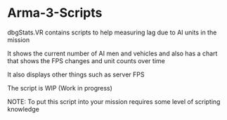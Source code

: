 # Arma-3-Scripts

dbgStats.VR contains scripts to help measuring lag due to AI units in the mission

It shows the current number of AI men and vehicles and also has a chart that shows the FPS changes and unit counts over time

It also displays other things such as server FPS


The script is WIP (Work in progress)


NOTE: To put this script into your mission requires some level of scripting knowledge

